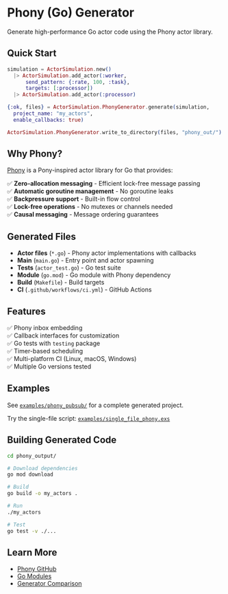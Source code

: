# Phony (Go) Generator

Generate high-performance Go actor code using the Phony actor library.

## Quick Start

```elixir
simulation = ActorSimulation.new()
  |> ActorSimulation.add_actor(:worker,
      send_pattern: {:rate, 100, :task},
      targets: [:processor])
  |> ActorSimulation.add_actor(:processor)

{:ok, files} = ActorSimulation.PhonyGenerator.generate(simulation,
  project_name: "my_actors",
  enable_callbacks: true)

ActorSimulation.PhonyGenerator.write_to_directory(files, "phony_out/")
```

## Why Phony?

[Phony](https://github.com/Arceliar/phony) is a Pony-inspired actor library for Go that provides:

✅ **Zero-allocation messaging** - Efficient lock-free message passing  
✅ **Automatic goroutine management** - No goroutine leaks  
✅ **Backpressure support** - Built-in flow control  
✅ **Lock-free operations** - No mutexes or channels needed  
✅ **Causal messaging** - Message ordering guarantees

## Generated Files

- **Actor files** (`*.go`) - Phony actor implementations with callbacks
- **Main** (`main.go`) - Entry point and actor spawning
- **Tests** (`actor_test.go`) - Go test suite
- **Module** (`go.mod`) - Go module with Phony dependency
- **Build** (`Makefile`) - Build targets
- **CI** (`.github/workflows/ci.yml`) - GitHub Actions

## Features

✅ Phony inbox embedding  
✅ Callback interfaces for customization  
✅ Go tests with `testing` package  
✅ Timer-based scheduling  
✅ Multi-platform CI (Linux, macOS, Windows)  
✅ Multiple Go versions tested

## Examples

See [`examples/phony_pubsub/`](../examples/phony_pubsub/) for a complete generated project.

Try the single-file script: [`examples/single_file_phony.exs`](../examples/single_file_phony.exs)

## Building Generated Code

```bash
cd phony_output/

# Download dependencies
go mod download

# Build
go build -o my_actors .

# Run
./my_actors

# Test
go test -v ./...
```

## Learn More

- [Phony GitHub](https://github.com/Arceliar/phony)
- [Go Modules](https://go.dev/blog/using-go-modules)
- [Generator Comparison](generators.md#comparison)

